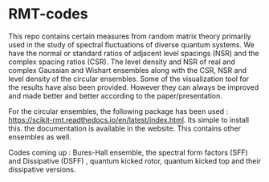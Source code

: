 # RMT-codes
This repo contains certain measures from random matrix theory primarily used in the study of spectral fluctuations of diverse quantum systems.
We have the normal or standard ratios of adjacent level spacings (NSR) and the complex spacing ratios (CSR). The level density and NSR of real and complex Gaussian and Wishart ensembles along with the CSR, NSR and level density of the circular ensembles.  Some of the visualization tool for the results have also been provided. However they can always be improved and made better and better according to the paper/presentation. 

For the circular ensembles, the following package has been used :  https://scikit-rmt.readthedocs.io/en/latest/index.html. Its simple to install this. the documentation is available in the website. This contains other ensembles as well. 

Codes coming up : Bures-Hall ensemble, the spectral form factors (SFF) and Dissipative (DSFF) , quantum kicked rotor, quantum kicked top and their dissipative versions. 
